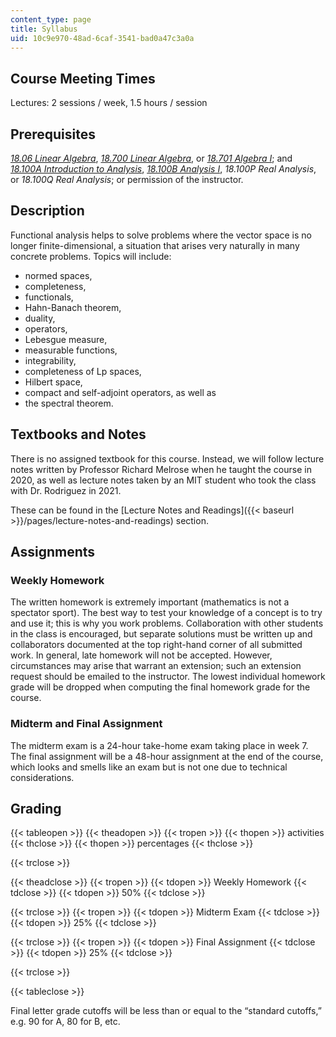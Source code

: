 ```yaml
---
content_type: page
title: Syllabus
uid: 10c9e970-48ad-6caf-3541-bad0a47c3a0a
---
```


Course Meeting Times
--------------------

Lectures: 2 sessions / week, 1.5 hours / session

Prerequisites
-------------

[_18.06 Linear Algebra_](/courses/18-06sc-linear-algebra-fall-2011/), [_18.700 Linear Algebra_](/courses/18-700-linear-algebra-fall-2013/), or [_18.701 Algebra I_](/courses/18-701-algebra-i-fall-2010/); and [_18.100A Introduction to Analysis_](/courses/18-100a-introduction-to-analysis-fall-2012/), [_18.100B Analysis I_](/courses/18-100b-analysis-i-fall-2010/), _18.100P Real Analysis_, or _18.100Q Real Analysis_; or permission of the instructor.

Description
-----------

Functional analysis helps to solve problems where the vector space is no longer finite-dimensional, a situation that arises very naturally in many concrete problems. Topics will include:

*   normed spaces,
*   completeness,
*   functionals,
*   Hahn-Banach theorem,
*   duality,
*   operators,
*   Lebesgue measure,
*   measurable functions,
*   integrability,
*   completeness of Lp spaces,
*   Hilbert space,
*   compact and self-adjoint operators, as well as
*   the spectral theorem.

Textbooks and Notes
-------------------

There is no assigned textbook for this course. Instead, we will follow lecture notes written by Professor Richard Melrose when he taught the course in 2020, as well as lecture notes taken by an MIT student who took the class with Dr. Rodriguez in 2021.

These can be found in the [Lecture Notes and Readings]({{< baseurl >}}/pages/lecture-notes-and-readings) section.

Assignments
-----------

### Weekly Homework

The written homework is extremely important (mathematics is not a spectator sport). The best way to test your knowledge of a concept is to try and use it; this is why you work problems. Collaboration with other students in the class is encouraged, but separate solutions must be written up and collaborators documented at the top right-hand corner of all submitted work. In general, late homework will not be accepted. However, circumstances may arise that warrant an extension; such an extension request should be emailed to the instructor. The lowest individual homework grade will be dropped when computing the final homework grade for the course.

### Midterm and Final Assignment

The midterm exam is a 24-hour take-home exam taking place in week 7. The final assignment will be a 48-hour assignment at the end of the course, which looks and smells like an exam but is not one due to technical considerations.

Grading
-------

{{< tableopen >}}
{{< theadopen >}}
{{< tropen >}}
{{< thopen >}}
activities
{{< thclose >}}
{{< thopen >}}
percentages
{{< thclose >}}

{{< trclose >}}

{{< theadclose >}}
{{< tropen >}}
{{< tdopen >}}
Weekly Homework
{{< tdclose >}}
{{< tdopen >}}
50%
{{< tdclose >}}

{{< trclose >}}
{{< tropen >}}
{{< tdopen >}}
Midterm Exam
{{< tdclose >}}
{{< tdopen >}}
25%
{{< tdclose >}}

{{< trclose >}}
{{< tropen >}}
{{< tdopen >}}
Final Assignment
{{< tdclose >}}
{{< tdopen >}}
25%
{{< tdclose >}}

{{< trclose >}}

{{< tableclose >}}

Final letter grade cutoffs will be less than or equal to the “standard cutoffs,” e.g. 90 for A, 80 for B, etc.